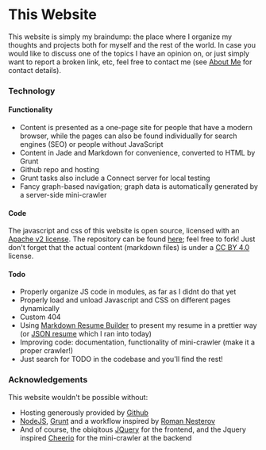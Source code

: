 # This Website

This website is simply my braindump: the place where I organize my thoughts and projects both for myself and the rest of the world. In case you would like to discuss one of the topics I have an opinion on, or just simply want to report a broken link, etc, feel free to contact me (see [About Me](../AboutMe/) for contact details).

### Technology

#### Functionality
* Content is presented as a one-page site for people that have a modern browser, while the pages can also be found individually for search engines (SEO) or people without JavaScript
* Content in Jade and Markdown for convenience, converted to HTML by Grunt
* Github repo and hosting
* Grunt tasks also include a Connect server for local testing
* Fancy graph-based navigation; graph data is automatically generated by a server-side mini-crawler

#### Code
The javascript and css of this website is open source, licensed with an [Apache v2 license](http://www.apache.org/licenses/LICENSE-2.0.html). The repository can be found [here](https://github.com/RemcoTukker/RemcoTukker.github.io); feel free to fork! Just don't forget that the actual content (markdown files) is under a [CC BY 4.0](https://creativecommons.org/licenses/by/4.0/) license.

#### Todo

* Properly organize JS code in modules, as far as I didnt do that yet
* Properly load and unload Javascript and CSS on different pages dynamically
* Custom 404
* Using [Markdown Resume Builder](http://there4development.com/markdown-resume/) to present my resume in a prettier way (or [JSON resume](http://jsonresume.org) which I ran into today)
* Improving code: documentation, functionality of mini-crawler (make it a proper crawler!)
* Just search for TODO in the codebase and you'll find the rest!

### Acknowledgements

This website wouldn't be possible without:
* Hosting generously provided by [Github](http://www.github.com)
* [NodeJS](http://nodejs.org), [Grunt](http://gruntjs.org) and a workflow inspired by [Roman Nesterov](http://rhrn.github.io/)
* And of course, the obiqitous [JQuery](http://jquery.com) for the frontend, and the Jquery inspired [Cheerio](http://cheeriojs.github.io/cheerio/) for the mini-crawler at the backend 
